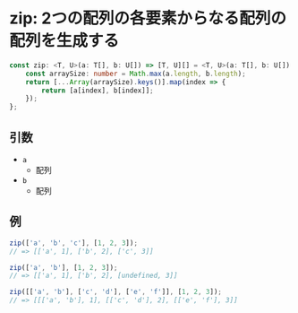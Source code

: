 # zip: 2つの配列の各要素からなる配列の配列を生成する

```ts
const zip: <T, U>(a: T[], b: U[]) => [T, U][] = <T, U>(a: T[], b: U[]): [T, U][] => {
    const arraySize: number = Math.max(a.length, b.length);
    return [...Array(arraySize).keys()].map(index => {
        return [a[index], b[index]];
    });
};
```

## 引数

* `a`
  * 配列
* `b`
  * 配列

## 例

```ts
zip(['a', 'b', 'c'], [1, 2, 3]);
// => [['a', 1], ['b', 2], ['c', 3]]

zip(['a', 'b'], [1, 2, 3]);
// => [['a', 1], ['b', 2], [undefined, 3]]

zip([['a', 'b'], ['c', 'd'], ['e', 'f']], [1, 2, 3]);
// => [[['a', 'b'], 1], [['c', 'd'], 2], [['e', 'f'], 3]]
```

